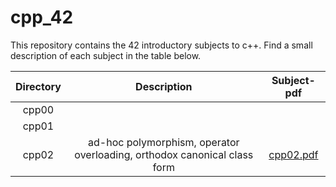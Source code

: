 # cpp_42

This repository contains the 42 introductory subjects to c++. Find a small description of each subject in the table below.

|Directory|Description|Subject-pdf|
|:--:|:--:|:--:|
|cpp00|   |   |
|cpp01|   |   |
|cpp02|ad-hoc polymorphism, operator overloading, orthodox canonical class form|[cpp02.pdf](https://github.com/leonyannick/cpp_42/blob/main/cpp02/cpp02.pdf)|
